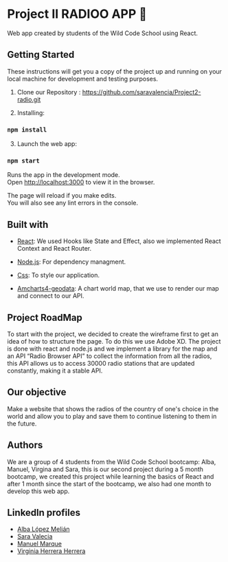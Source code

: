 # Project II RADIOO APP :musical_note:

Web app created by students of the Wild Code School using React.

## Getting Started

These instructions will get you a copy of the project up and running
on your local machine for development and testing purposes.

1. Clone our Repository : https://github.com/saravalencia/Project2-radio.git

2. Installing:

### `npm install`

3. Launch the web app:

### `npm start`

Runs the app in the development mode.\
Open [http://localhost:3000](http://localhost:3000) to view it in the browser.

The page will reload if you make edits.\
You will also see any lint errors in the console.


## Built with 

* [React](https://reactjs.org/): We used Hooks like State and Effect, also we implemented React Context and React Router.

* [Node.js](https://nodejs.org/en/): For dependency managment.

* [Css](https://www.w3.org ): To style our application.

* [Amcharts4-geodata](https://www.npmjs.com/package/@amcharts/amcharts4-geodata): A chart world map, that we use to render our map and connect to our API.


## Project RoadMap

To start with the project, we decided to create the wireframe first to get an idea of how to structure the page. To do this we use Adobe XD. The project is done with react and node.js and we implement a library for the map and an API “Radio Browser API” to collect the information from all the radios, this API allows us to access 30000 radio stations that are updated constantly, making it a stable API. 

## Our objective
Make a website that shows the radios of the country of one's choice in the world and allow you to play and save them to continue listening to them in the future.
 
## Authors
We are a group of 4 students from the Wild Code School bootcamp: Alba, Manuel, Virgina and Sara, this is our second project during a 5 month bootcamp, we created this project while learning the basics of React and after 1 month since the start of the bootcamp, we also had one month to develop this web app.

## Linkedln profiles

* [Alba López Melián](https://www.linkedin.com/in/albalopezmelian/)
* [Sara Valecia](https://www.linkedin.com/in/sara-valencia/)
* [Manuel Marque](https://www.linkedin.com/in/manuel-marque/)
* [Virginia Herrera Herrera](https://www.linkedin.com/in/virginia-herrera-herrera/)



